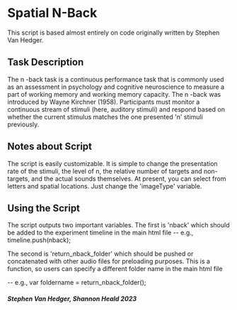 # Spatial N-Back
This script is based almost entirely on code originally written 
by Stephen Van Hedger.  

## Task Description
The n -back task is a continuous performance task that is commonly used
as an assessment in psychology and cognitive neuroscience to measure
a part of working memory and working memory capacity. The n -back was 
introduced by Wayne Kirchner (1958). Participants must monitor a continuous 
stream of stimuli (here, auditory stimuli) and respond based on whether 
the current stimulus matches the one presented 'n' stimuli previously.


## Notes about Script
The script is easily customizable. It is simple to change the presentation
rate of the stimuli, the level of n, the relative number of targets and 
non-targets, and the actual sounds themselves. At present, you can 
select from letters and spatial locations. Just change the
'imageType' variable.  

## Using the Script
The script outputs two important variables. The first is 
'nback' which should be added to the experiment timeline
in the main html file -- e.g., timeline.push(nback);

The second is 'return_nback_folder' which should be pushed or
concatenated with other audio files for preloading purposes.
This is a function, so users can specify a different folder
name in the main html file

-- e.g., var foldername = return_nback_folder();


##### Stephen Van Hedger, Shannon Heald 2023
